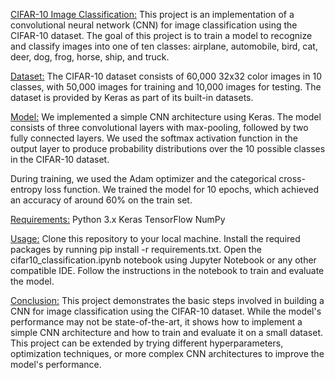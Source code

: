 <ins>CIFAR-10 Image Classification:</ins>
This project is an implementation of a convolutional neural network (CNN) for image classification using the CIFAR-10 dataset. The goal of this project is to train a model to recognize and classify images into one of ten classes: airplane, automobile, bird, cat, deer, dog, frog, horse, ship, and truck.

<ins>Dataset:</ins>
The CIFAR-10 dataset consists of 60,000 32x32 color images in 10 classes, with 50,000 images for training and 10,000 images for testing. The dataset is provided by Keras as part of its built-in datasets.

<ins>Model:</ins>
We implemented a simple CNN architecture using Keras. The model consists of three convolutional layers with max-pooling, followed by two fully connected layers. We used the softmax activation function in the output layer to produce probability distributions over the 10 possible classes in the CIFAR-10 dataset.

During training, we used the Adam optimizer and the categorical cross-entropy loss function. We trained the model for 10 epochs, which achieved an accuracy of around 60% on the train set.

<ins>Requirements:</ins>
Python 3.x
Keras
TensorFlow
NumPy

<ins>Usage:</ins>
Clone this repository to your local machine.
Install the required packages by running pip install -r requirements.txt.
Open the cifar10_classification.ipynb notebook using Jupyter Notebook or any other compatible IDE.
Follow the instructions in the notebook to train and evaluate the model.

<ins>Conclusion:</ins>
This project demonstrates the basic steps involved in building a CNN for image classification using the CIFAR-10 dataset. While the model's performance may not be state-of-the-art, it shows how to implement a simple CNN architecture and how to train and evaluate it on a small dataset. This project can be extended by trying different hyperparameters, optimization techniques, or more complex CNN architectures to improve the model's performance.
